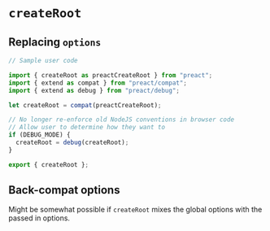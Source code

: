 # `createRoot`

## Replacing `options`

```js
// Sample user code

import { createRoot as preactCreateRoot } from "preact";
import { extend as compat } from "preact/compat";
import { extend as debug } from "preact/debug";

let createRoot = compat(preactCreateRoot);

// No longer re-enforce old NodeJS conventions in browser code
// Allow user to determine how they want to
if (DEBUG_MODE) {
  createRoot = debug(createRoot);
}

export { createRoot };
```

## Back-compat options

Might be somewhat possible if `createRoot` mixes the global options
with the passed in options.
